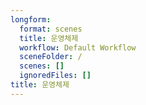 ```yaml
---
longform:
  format: scenes
  title: 운영체제
  workflow: Default Workflow
  sceneFolder: /
  scenes: []
  ignoredFiles: []
title: 운영체제
---
```

